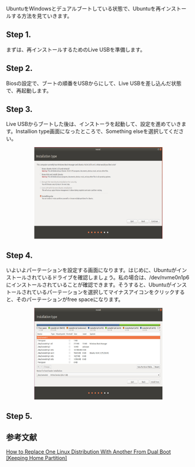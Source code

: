UbuntuをWindowsとデュアルブートしている状態で、Ubuntuを再インストールする方法を見ていきます。
## Step 1.
まずは、再インストールするためのLive USBを準備します。
## Step 2.
Biosの設定で、ブートの順番をUSBからにして、Live USBを差し込んだ状態で、再起動します。
## Step 3.
Live USBからブートした後は、インストーラを起動して、設定を進めていきます。Installion type画面になったところで、Something elseを選択してください。

<p align="center">
 <img width="350" height="250" src="install option fixed.jpg">
</p>

## Step 4.
いよいよパーテーションを設定する画面になります。はじめに、Ubuntuがインストールされているドライブを確認しましょう。私の場合は、/dev/nvme0n1p6にインストールされていることが確認できます。そうすると、Ubuntuがインストールされているパーテーションを選択してマイナスアイコンをクリックすると、そのパーテーションがfree spaceになります。

<p align="center">
 <img width="350" height="250" src="install partition fixed.jpg">
</p>

<!--
このときに、Ubuntuがくらも２つに分かれていることが有ります
-->

## Step 5.


## 参考文献 
[How to Replace One Linux Distribution With Another From Dual Boot [Keeping Home Partition]](https://itsfoss.com/replace-linux-from-dual-boot/) 
